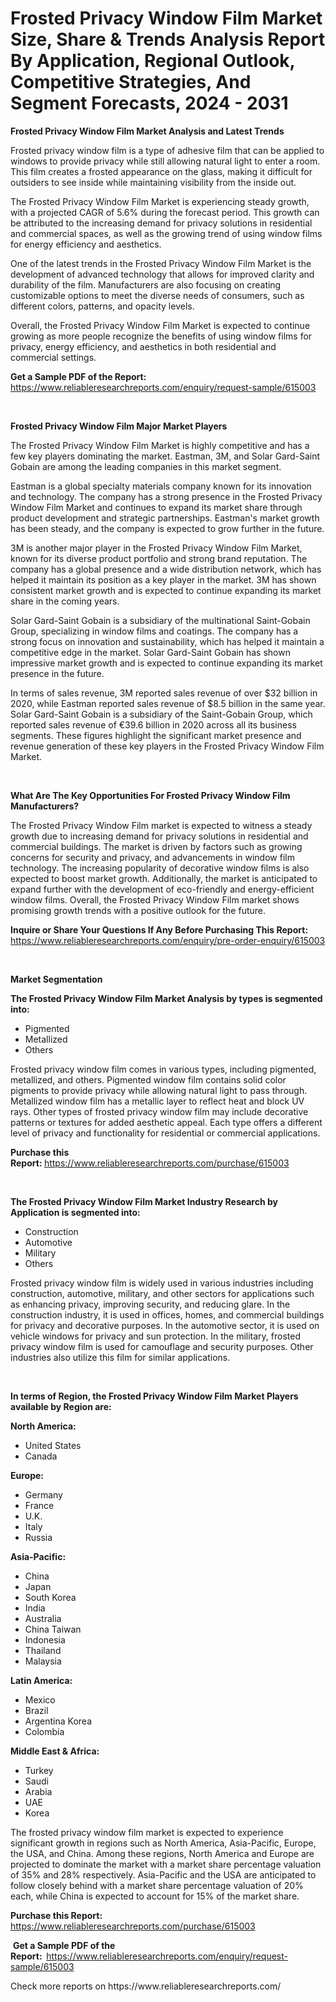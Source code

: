 <p><h1>Frosted Privacy Window Film Market Size, Share & Trends Analysis Report By Application, Regional Outlook, Competitive Strategies, And Segment Forecasts, 2024 - 2031</h1></p><p><strong>Frosted Privacy Window Film Market Analysis and Latest Trends</strong></p>
<p><p>Frosted privacy window film is a type of adhesive film that can be applied to windows to provide privacy while still allowing natural light to enter a room. This film creates a frosted appearance on the glass, making it difficult for outsiders to see inside while maintaining visibility from the inside out.</p><p>The Frosted Privacy Window Film Market is experiencing steady growth, with a projected CAGR of 5.6% during the forecast period. This growth can be attributed to the increasing demand for privacy solutions in residential and commercial spaces, as well as the growing trend of using window films for energy efficiency and aesthetics.</p><p>One of the latest trends in the Frosted Privacy Window Film Market is the development of advanced technology that allows for improved clarity and durability of the film. Manufacturers are also focusing on creating customizable options to meet the diverse needs of consumers, such as different colors, patterns, and opacity levels.</p><p>Overall, the Frosted Privacy Window Film Market is expected to continue growing as more people recognize the benefits of using window films for privacy, energy efficiency, and aesthetics in both residential and commercial settings.</p></p>
<p><strong>Get a Sample PDF of the Report:&nbsp;</strong> <a href="https://www.reliableresearchreports.com/enquiry/request-sample/615003">https://www.reliableresearchreports.com/enquiry/request-sample/615003</a></p>
<p>&nbsp;</p>
<p><strong>Frosted Privacy Window Film Major Market Players</strong></p>
<p><p>The Frosted Privacy Window Film Market is highly competitive and has a few key players dominating the market. Eastman, 3M, and Solar Gard-Saint Gobain are among the leading companies in this market segment.</p><p>Eastman is a global specialty materials company known for its innovation and technology. The company has a strong presence in the Frosted Privacy Window Film Market and continues to expand its market share through product development and strategic partnerships. Eastman's market growth has been steady, and the company is expected to grow further in the future.</p><p>3M is another major player in the Frosted Privacy Window Film Market, known for its diverse product portfolio and strong brand reputation. The company has a global presence and a wide distribution network, which has helped it maintain its position as a key player in the market. 3M has shown consistent market growth and is expected to continue expanding its market share in the coming years.</p><p>Solar Gard-Saint Gobain is a subsidiary of the multinational Saint-Gobain Group, specializing in window films and coatings. The company has a strong focus on innovation and sustainability, which has helped it maintain a competitive edge in the market. Solar Gard-Saint Gobain has shown impressive market growth and is expected to continue expanding its market presence in the future.</p><p>In terms of sales revenue, 3M reported sales revenue of over $32 billion in 2020, while Eastman reported sales revenue of $8.5 billion in the same year. Solar Gard-Saint Gobain is a subsidiary of the Saint-Gobain Group, which reported sales revenue of €39.6 billion in 2020 across all its business segments. These figures highlight the significant market presence and revenue generation of these key players in the Frosted Privacy Window Film Market.</p></p>
<p>&nbsp;</p>
<p><strong>What Are The Key Opportunities For Frosted Privacy Window Film Manufacturers?</strong></p>
<p><p>The Frosted Privacy Window Film market is expected to witness a steady growth due to increasing demand for privacy solutions in residential and commercial buildings. The market is driven by factors such as growing concerns for security and privacy, and advancements in window film technology. The increasing popularity of decorative window films is also expected to boost market growth. Additionally, the market is anticipated to expand further with the development of eco-friendly and energy-efficient window films. Overall, the Frosted Privacy Window Film market shows promising growth trends with a positive outlook for the future.</p></p>
<p><strong>Inquire or Share Your Questions If Any Before Purchasing This Report:</strong> <a href="https://www.reliableresearchreports.com/enquiry/pre-order-enquiry/615003">https://www.reliableresearchreports.com/enquiry/pre-order-enquiry/615003</a></p>
<p>&nbsp;</p>
<p><strong>Market Segmentation</strong></p>
<p><strong>The Frosted Privacy Window Film Market Analysis by types is segmented into:</strong></p>
<p><ul><li>Pigmented</li><li>Metallized</li><li>Others</li></ul></p>
<p><p>Frosted privacy window film comes in various types, including pigmented, metallized, and others. Pigmented window film contains solid color pigments to provide privacy while allowing natural light to pass through. Metallized window film has a metallic layer to reflect heat and block UV rays. Other types of frosted privacy window film may include decorative patterns or textures for added aesthetic appeal. Each type offers a different level of privacy and functionality for residential or commercial applications.</p></p>
<p><strong>Purchase this Report:&nbsp;</strong><a href="https://www.reliableresearchreports.com/purchase/615003">https://www.reliableresearchreports.com/purchase/615003</a></p>
<p>&nbsp;</p>
<p><strong>The Frosted Privacy Window Film Market Industry Research by Application is segmented into:</strong></p>
<p><ul><li>Construction</li><li>Automotive</li><li>Military</li><li>Others</li></ul></p>
<p><p>Frosted privacy window film is widely used in various industries including construction, automotive, military, and other sectors for applications such as enhancing privacy, improving security, and reducing glare. In the construction industry, it is used in offices, homes, and commercial buildings for privacy and decorative purposes. In the automotive sector, it is used on vehicle windows for privacy and sun protection. In the military, frosted privacy window film is used for camouflage and security purposes. Other industries also utilize this film for similar applications.</p></p>
<p>&nbsp;</p>
<p><strong>In terms of Region, the Frosted Privacy Window Film Market Players available by Region are:</strong></p>
<p>
    <p> <strong> North America: </strong>
        <ul>
            <li>United States</li>
            <li>Canada</li>
        </ul>
        </p> 
    <p> <strong> Europe: </strong>
        <ul>
            <li>Germany</li>
            <li>France</li>
            <li>U.K.</li>
            <li>Italy</li>
            <li>Russia</li>
        </ul>
        </p> 
    <p> <strong> Asia-Pacific: </strong>
        <ul>
            <li>China</li>
            <li>Japan</li>
            <li>South Korea</li>
            <li>India</li>
            <li>Australia</li>
            <li>China Taiwan</li>
            <li>Indonesia</li>
            <li>Thailand</li>
            <li>Malaysia</li>
        </ul>
        </p> 
    <p> <strong> Latin America: </strong>
        <ul>
            <li>Mexico</li>
            <li>Brazil</li>
            <li>Argentina Korea</li>
            <li>Colombia</li>
        </ul>
        </p> 
    <p> <strong> Middle East & Africa: </strong>
        <ul>
            <li>Turkey</li>
            <li>Saudi</li>
            <li>Arabia</li>
            <li>UAE</li>
            <li>Korea</li>
        </ul>
    </p>
    </p>
<p><p>The frosted privacy window film market is expected to experience significant growth in regions such as North America, Asia-Pacific, Europe, the USA, and China. Among these regions, North America and Europe are projected to dominate the market with a market share percentage valuation of 35% and 28% respectively. Asia-Pacific and the USA are anticipated to follow closely behind with a market share percentage valuation of 20% each, while China is expected to account for 15% of the market share.</p></p>
<p><strong>Purchase this Report: </strong><a href="https://www.reliableresearchreports.com/purchase/615003">https://www.reliableresearchreports.com/purchase/615003</a></p>
<p>&nbsp;<strong>Get a Sample PDF of the Report:&nbsp;&nbsp;</strong><a href="https://www.reliableresearchreports.com/enquiry/request-sample/615003">https://www.reliableresearchreports.com/enquiry/request-sample/615003</a></p>
<p><strong></strong></p>
<p>Check more reports on https://www.reliableresearchreports.com/</p>